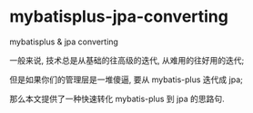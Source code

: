 # mybatisplus-jpa-converting
mybatisplus &amp; jpa converting

一般来说, 技术总是从基础的往高级的迭代, 从难用的往好用的迭代; 

但是如果你们的管理层是一堆傻逼, 要从 mybatis-plus 迭代成 jpa; 

那么本文提供了一种快速转化 mybatis-plus 到 jpa 的思路句. 
